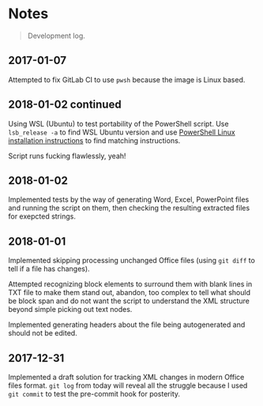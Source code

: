 # Notes

> Development log.

## 2017-01-07

Attempted to fix GitLab CI to use `pwsh` because the image is Linux based.

## 2018-01-02 continued

Using WSL (Ubuntu) to test portability of the PowerShell script.
Use `lsb_release -a` to find WSL Ubuntu version and use
[PowerShell Linux installation instructions](https://github.com/PowerShell/PowerShell/blob/master/docs/installation/linux.md)
to find matching instructions.

Script runs fucking flawlessly, yeah!

## 2018-01-02

Implemented tests by the way of generating Word, Excel, PowerPoint files and running the script on them, then checking
the resulting extracted files for exepcted strings.

## 2018-01-01

Implemented skipping processing unchanged Office files (using `git diff` to tell if a file has changes).

Attempted recognizing block elements to surround them with blank lines in TXT file to make them stand out, abandon,
too complex to tell what should be block span and do not want the script to understand the XML structure beyond
simple picking out text nodes.

Implemented generating headers about the file being autogenerated and should not be edited.

## 2017-12-31

Implemented a draft solution for tracking XML changes in modern Office files format.
`git log` from today will reveal all the struggle because I used `git commit` to test the pre-commit hook for posterity.
